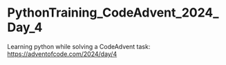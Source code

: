 # PythonTraining_CodeAdvent_2024_Day_4

Learning python while solving a CodeAdvent task: https://adventofcode.com/2024/day/4
